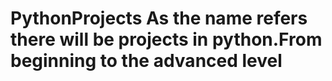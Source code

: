 # PythonProjects As the name refers there will be projects in python.From beginning to the advanced level 
